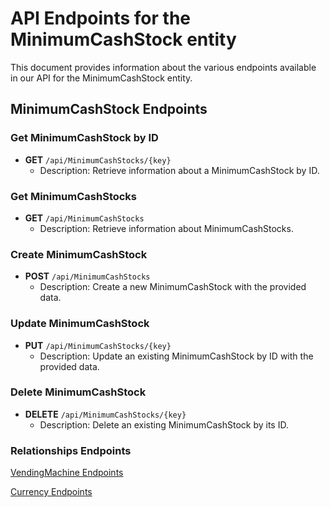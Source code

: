 # API Endpoints for the MinimumCashStock entity

This document provides information about the various endpoints available in our API for the MinimumCashStock entity.

## MinimumCashStock Endpoints

### Get MinimumCashStock by ID
- **GET** `/api/MinimumCashStocks/{key}`
  - Description: Retrieve information about a MinimumCashStock by ID.
  
### Get MinimumCashStocks
- **GET** `/api/MinimumCashStocks`
  - Description: Retrieve information about MinimumCashStocks.

### Create MinimumCashStock
- **POST** `/api/MinimumCashStocks`
  - Description: Create a new MinimumCashStock with the provided data.

### Update MinimumCashStock
- **PUT** `/api/MinimumCashStocks/{key}`
  - Description: Update an existing MinimumCashStock by ID with the provided data.
 
### Delete MinimumCashStock
- **DELETE** `/api/MinimumCashStocks/{key}`
  - Description: Delete an existing MinimumCashStock by its ID.

### Relationships Endpoints

[VendingMachine Endpoints](VendingMachineEndpoints.md)

[Currency Endpoints](CurrencyEndpoints.md)
